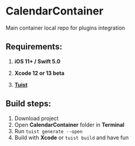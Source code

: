 # CalendarContainer

Main container local repo for plugins integration

## Requirements: 

1. **iOS 11+ / Swift 5.0**

2. **Xcode 12 or 13 beta**

3. [**Tuist**](https://github.com/tuist/tuist)

## Build steps:
1. Download project
2. Open **CalendarContainer** folder in **Terminal**
3. Run `tuist generate --open`
4. Build with **Xcode** or `tuist build` and have fun
